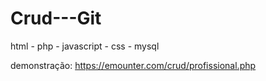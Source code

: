 # Crud---Git
html - php - javascript - css - mysql

demonstração:
https://emounter.com/crud/profissional.php
